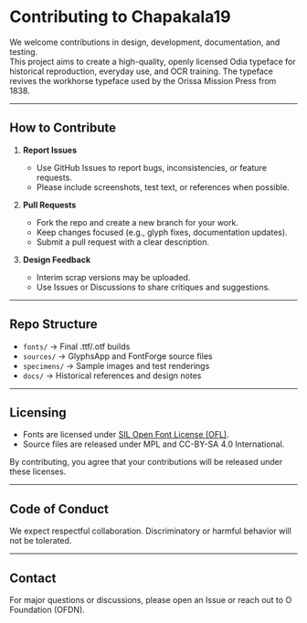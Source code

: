# Contributing to Chapakala19

We welcome contributions in design, development, documentation, and testing.  
This project aims to create a high-quality, openly licensed Odia typeface for historical reproduction, everyday use, and OCR training.
The typeface revives the workhorse typeface used by the Orissa Mission Press from 1838.

---

## How to Contribute
1. **Report Issues**  
   - Use GitHub Issues to report bugs, inconsistencies, or feature requests.  
   - Please include screenshots, test text, or references when possible.  

2. **Pull Requests**  
   - Fork the repo and create a new branch for your work.  
   - Keep changes focused (e.g., glyph fixes, documentation updates).  
   - Submit a pull request with a clear description.  

3. **Design Feedback**  
   - Interim scrap versions may be uploaded.  
   - Use Issues or Discussions to share critiques and suggestions.  

---

## Repo Structure
- `fonts/` → Final .ttf/.otf builds  
- `sources/` → GlyphsApp and FontForge source files  
- `specimens/` → Sample images and test renderings  
- `docs/` → Historical references and design notes  

---

## Licensing
- Fonts are licensed under [SIL Open Font License (OFL)](https://openfontlicense.org/).  
- Source files are released under MPL and CC-BY-SA 4.0 International.  

By contributing, you agree that your contributions will be released under these licenses.  

---

## Code of Conduct
We expect respectful collaboration. Discriminatory or harmful behavior will not be tolerated.  

---

## Contact
For major questions or discussions, please open an Issue or reach out to O Foundation (OFDN).
